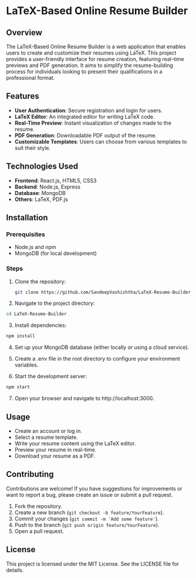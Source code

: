 # LaTeX-Based Online Resume Builder

## Overview

The LaTeX-Based Online Resume Builder is a web application that enables users to create and customize their resumes using LaTeX. This project provides a user-friendly interface for resume creation, featuring real-time previews and PDF generation. It aims to simplify the resume-building process for individuals looking to present their qualifications in a professional format.

## Features

- **User Authentication**: Secure registration and login for users.
- **LaTeX Editor**: An integrated editor for writing LaTeX code.
- **Real-Time Preview**: Instant visualization of changes made to the resume.
- **PDF Generation**: Downloadable PDF output of the resume.
- **Customizable Templates**: Users can choose from various templates to suit their style.

## Technologies Used

- **Frontend**: React.js, HTML5, CSS3
- **Backend**: Node.js, Express
- **Database**: MongoDB
- **Others**: LaTeX, PDF.js

## Installation

### Prerequisites

- Node.js and npm
- MongoDB (for local development)

### Steps

1. Clone the repository:

   ```bash
   git clone https://github.com/SandeepVashishtha/LaTeX-Resume-Builder.git
   ```
2. Navigate to the project directory:

  ```bash
  cd LaTeX-Resume-Builder
  ```
3. Install dependencies:
  ```bash
  npm install
```

4. Set up your MongoDB database (either locally or using a cloud service).

5. Create a .env file in the root directory to configure your environment variables.

6. Start the development server:
```bash
npm start
```
7. Open your browser and navigate to http://localhost:3000.

## Usage

- Create an account or log in.
- Select a resume template.
- Write your resume content using the LaTeX editor.
- Preview your resume in real-time.
- Download your resume as a PDF.

## Contributing

Contributions are welcome! If you have suggestions for improvements or want to report a bug, please create an issue or submit a pull request.

1. Fork the repository.
2. Create a new branch (`git checkout -b feature/YourFeature`).
3. Commit your changes (`git commit -m 'Add some feature'`).
4. Push to the branch (`git push origin feature/YourFeature`).
5. Open a pull request.

## License

This project is licensed under the MIT License. See the LICENSE file for details.


